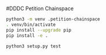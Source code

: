 #DDDC Petition Chainspace

```bash
python3 -m venv .petition-chainspace
. venv/bin/activate
pip install --upgrade pip
pip install -e .
```

```bash
python3 setup.py test
```
